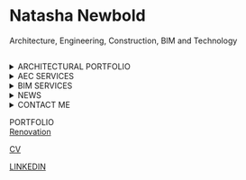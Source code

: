 # Natasha Newbold
Architecture, Engineering, Construction, BIM and Technology

##

<details>
<summary>ARCHITECTURAL PORTFOLIO</summary>
  <h3>Architectual<br>
  <h3>BIM<br>
  <h3>Construction<br>
  <h3>Engineering<br>
</details>

<details>
<summary>AEC SERVICES</summary>
  <p><br>
</details>

<details>
<summary>BIM SERVICES</summary>
  <H3>What is BIM?<br>
  <H3>What is BIM LOD? (Level of development)<br>
  <H3>LOD 100<br>
  <H3>LOD 200<br>
  <H3>LOD 300<br>
  <H3>LOD 400<br>
  <H3>LOD 500<br>
</details>

<details>
<summary>NEWS</summary>
  <p><br>
</details>
    
<details>
<summary>CONTACT ME</summary>
  <p>You can reach me at natashanewboldlondon@gmail.com<br>
</details>

PORTFOLIO <br>
[Renovation]()

[CV]()

[LINKEDIN](https://www.linkedin.com/in/natasha-newbold/)

